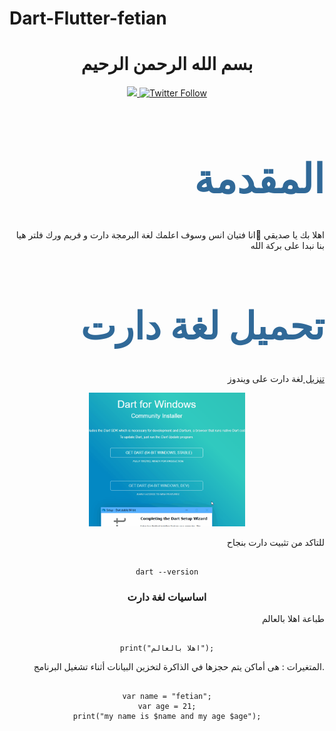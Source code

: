 # Dart-Flutter-fetian
<div align="center">
  <h1> بسم الله الرحمن الرحيم</h1>
  <a  target="_blank" href="https://www.facebook.com/fetian.debug">
  <img src="https://img.shields.io/badge/style--5eba00.svg?label=facebook&logo=facebook&style=social">
  </a>
  <a target="_blank" href="https://twitter.com/fetian_debug">
  <img alt="Twitter Follow" src="https://img.shields.io/badge/style--5eba00.svg?label=twitter&logo=twitter&style=social">
  </a>

<h1 align="right" style="color:#306998;font-size:64px;">المقدمة</h1>

<p align="right">
اهلا بك يا صديقي 👋انا فتيان انس وسوف اعلمك لغة البرمجة دارت و فريم ورك فلتر هيا بنا نبدا على بركة الله
</p>
<h1 align="right" style="color:#306998;font-size:60px;">تحميل لغة دارت</h1>

<p align="right">
<a href="https://gekorm.com/dart-windows/" target="_blank" > تنزيل </a> لغة دارت على ويندوز 
</p>

<a href="https://gekorm.com/dart-windows/" target="_blank">
<img alt="تحميل دارت" src="./images/install_dart.gif" width=250 />
</a>

<p align="right">
للتاكد من تثبيت دارت بنجاح
</p>

```shell

dart --version

```

### اساسيات  لغة دارت
<p align="right">
طباعة اهلا بالعالم 
</p>

```

print("اهلا بالعالم");

```
<p align="right">
المتغيرات : هى أماكن يتم حجزها في الذاكرة لتخزين البيانات أثناء تشغيل البرنامج. 
</p>

```

var name = "fetian";
var age = 21;
print("my name is $name and my age $age");

```
